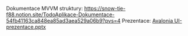 Dokumentace MVVM struktury: https://snow-tie-f88.notion.site/TodoAplikace-Dokumentace-54fb41163ca848ea85ad3aea529a06b9?pvs=4
Prezentace: [Avalonia UI-prezentace.pptx](https://github.com/user-attachments/files/15858935/Avalonia.UI-prezentace.pptx)
